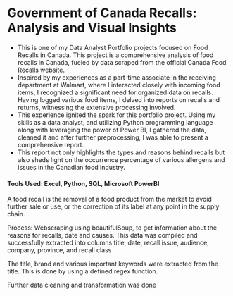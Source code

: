 # Government of Canada Recalls: Analysis and Visual Insights

- This is one of my Data Analyst Portfolio projects focused on Food Recalls in Canada. This project is a comprehensive analysis of food recalls in Canada, fueled by data scraped from the official Canada Food Recalls website. 
- Inspired by my experiences as a part-time associate in the receiving department at Walmart, where I interacted closely with incoming food items, I recognized a significant need for organized data on recalls. Having logged various food items, I delved into reports on recalls and returns, witnessing the extensive processing involved.
- This experience ignited the spark for this portfolio project.  Using my skills as a data analyst, and utilizing Python programming language along with leveraging the power of Power BI, I gathered the data, cleaned it and after further preprocessing, I was able to present a comprehensive report. 
- This report not only highlights the types and reasons behind recalls but also sheds light on the occurrence percentage of various allergens and issues in the Canadian food industry.

#### Tools Used: Excel, Python, SQL, Microsoft PowerBI

A food recall is the removal of a food product from the market to avoid further sale or use, or the correction of its label at any point in the supply chain.

Process:
Webscraping using beautifulSoup, to get information about the reasons for recalls, date and causes. This data was compiled and successfully extracted into columns title, date, recall issue, audience, company, province, and recall class

The title, brand and various important keywords were extracted from the title. This is done by using a defined regex function.

Further data cleaning and transformation was done

